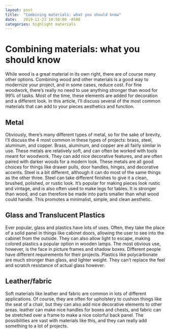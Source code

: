 ```yaml
---
layout: post
title:  "Combining materials: what you should know"
date:   2019-11-23 10:50:00 -0500
categories: highlight materials
---
```

# Combining materials: what you should know

While wood is a great material in its own right, there are of course many other
options. Combining wood and other materials is a good way to modernize your
project, and in some cases, reduce cost. For fine woodwork, there’s really no
need to use anything stronger than wood for 99% of tasks. Most of the time,
these elements are added for decoration and a different look. In this article,
I’ll discuss several of the most common materials that can add to your pieces
aesthetics and function.

## Metal

Obviously, there’s many different types of metal, so for the sake of brevity,
I’ll discuss the 4 most common in these types of projects: brass, steel,
aluminum, and copper. Brass, aluminum, and copper are all fairly similar in use.
These metals are relatively soft, and can often be worked with tools meant for
woodwork. They can add nice decorative features, and are often paired with
darker woods for a modern look. These metals are all good choices for things
like drawer pulls, door handles, hinges, and decorative accents. Steel is a bit
different, although it can do most of the same things as the other three. Steel
can take different finishes to give it a clean, brushed, polished, or rustic
look. It’s popular for making pieces look rustic and vintage, and is also often
used to make legs for tables. It is stronger than wood, and can therefore be
made into parts smaller than what wood could handle. This promotes a minimalist,
simple, and clean aesthetic.

## Glass and Translucent Plastics

Ever popular, glass and plastics have lots of uses. Often, they take the place
of a solid panel in things like cabinet doors, allowing the user to see into the
cabinet from the outside. They can also allow light to escape, making colored
plastics a popular option in wooden lamps. The most obvious use, however, is the
face in picture frames and shadow boxes. Different people have different
requirements for their projects. Plastics like polycarbonate are much stronger
than glass, and lighter weight. They can’t replace the feel and scratch
resistance of actual glass however.

## Leather/fabric

Soft materials like leather and fabric are common in lots of different
applications. Of course, they are often for upholstery to cushion things like
the seat of a chair, but they can also add nice decorative elements to other
areas. leather can make nice handles for boxes and chests, and fabric can be
stretched over a frame to make a nice colorful back panel. The possibilities are
vast with materials like this, and they can really add something to a lot of
projects.

